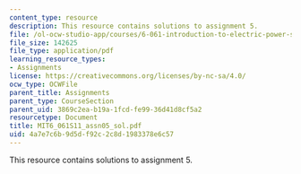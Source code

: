 ```yaml
---
content_type: resource
description: This resource contains solutions to assignment 5.
file: /ol-ocw-studio-app/courses/6-061-introduction-to-electric-power-systems-spring-2011/4a7e7c6b9d5df92c2c8d1983378e6c57_MIT6_061S11_assn05_sol.pdf
file_size: 142625
file_type: application/pdf
learning_resource_types:
- Assignments
license: https://creativecommons.org/licenses/by-nc-sa/4.0/
ocw_type: OCWFile
parent_title: Assignments
parent_type: CourseSection
parent_uid: 3869c2ea-b19a-1fcd-fe99-36d41d8cf5a2
resourcetype: Document
title: MIT6_061S11_assn05_sol.pdf
uid: 4a7e7c6b-9d5d-f92c-2c8d-1983378e6c57
---
```

This resource contains solutions to assignment 5.
